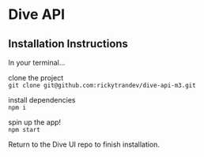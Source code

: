 # Dive API

## Installation Instructions
In your terminal...

clone the project  
`git clone git@github.com:rickytrandev/dive-api-m3.git`  

install dependencies  
`npm i`  

spin up the app!  
`npm start`  

Return to the Dive UI repo to finish installation.
